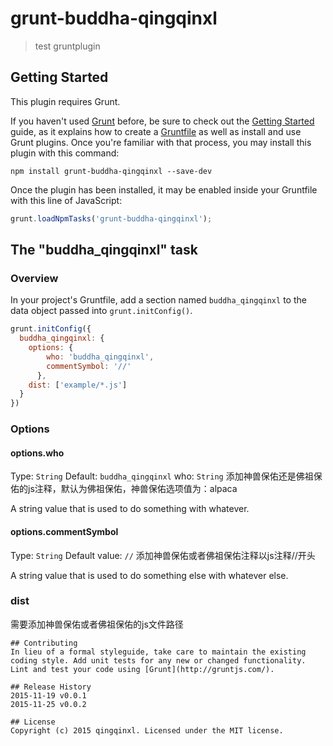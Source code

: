 # grunt-buddha-qingqinxl

> test gruntplugin

## Getting Started
This plugin requires Grunt.

If you haven't used [Grunt](http://gruntjs.com/) before, be sure to check out the [Getting Started](http://gruntjs.com/getting-started) guide, as it explains how to create a [Gruntfile](http://gruntjs.com/sample-gruntfile) as well as install and use Grunt plugins. Once you're familiar with that process, you may install this plugin with this command:

```shell
npm install grunt-buddha-qingqinxl --save-dev
```

Once the plugin has been installed, it may be enabled inside your Gruntfile with this line of JavaScript:

```js
grunt.loadNpmTasks('grunt-buddha-qingqinxl');
```

## The "buddha_qingqinxl" task

### Overview
In your project's Gruntfile, add a section named `buddha_qingqinxl` to the data object passed into `grunt.initConfig()`.

```js
grunt.initConfig({
  buddha_qingqinxl: {
    options: {
        who: 'buddha_qingqinxl',
        commentSymbol: '//'
      },
    dist: ['example/*.js']
  }
})
```

### Options

#### options.who
Type: `String`
Default: `buddha_qingqinxl`
who: `String`
添加神兽保佑还是佛祖保佑的js注释，默认为佛祖保佑，神兽保佑选项值为：alpaca

A string value that is used to do something with whatever.

#### options.commentSymbol
Type: `String`
Default value: `//`
添加神兽保佑或者佛祖保佑注释以js注释//开头

A string value that is used to do something else with whatever else.

### dist
需要添加神兽保佑或者佛祖保佑的js文件路径


```
## Contributing
In lieu of a formal styleguide, take care to maintain the existing coding style. Add unit tests for any new or changed functionality. Lint and test your code using [Grunt](http://gruntjs.com/).

## Release History
2015-11-19 v0.0.1
2015-11-25 v0.0.2

## License
Copyright (c) 2015 qingqinxl. Licensed under the MIT license.
